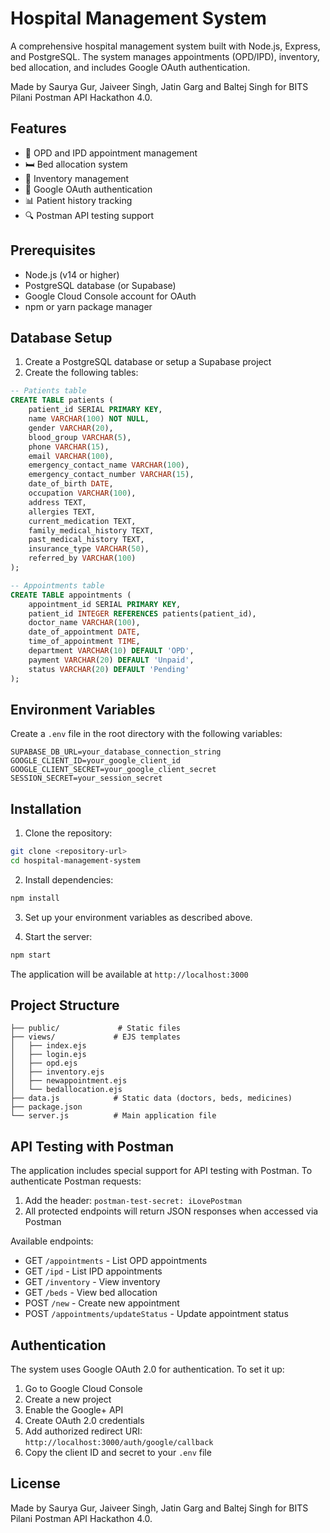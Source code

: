 # Hospital Management System

A comprehensive hospital management system built with Node.js, Express, and PostgreSQL. The system manages
appointments (OPD/IPD), inventory, bed allocation, and includes Google OAuth authentication.

Made by Saurya Gur, Jaiveer Singh, Jatin Garg and Baltej Singh for BITS Pilani Postman API Hackathon 4.0.

## Features

- 🏥 OPD and IPD appointment management
- 🛏️ Bed allocation system
- 💊 Inventory management
- 🔐 Google OAuth authentication
- 📊 Patient history tracking
- 🔍 Postman API testing support

## Prerequisites

- Node.js (v14 or higher)
- PostgreSQL database (or Supabase)
- Google Cloud Console account for OAuth
- npm or yarn package manager

## Database Setup

1. Create a PostgreSQL database or setup a Supabase project
2. Create the following tables:

```sql
-- Patients table
CREATE TABLE patients (
    patient_id SERIAL PRIMARY KEY,
    name VARCHAR(100) NOT NULL,
    gender VARCHAR(20),
    blood_group VARCHAR(5),
    phone VARCHAR(15),
    email VARCHAR(100),
    emergency_contact_name VARCHAR(100),
    emergency_contact_number VARCHAR(15),
    date_of_birth DATE,
    occupation VARCHAR(100),
    address TEXT,
    allergies TEXT,
    current_medication TEXT,
    family_medical_history TEXT,
    past_medical_history TEXT,
    insurance_type VARCHAR(50),
    referred_by VARCHAR(100)
);

-- Appointments table
CREATE TABLE appointments (
    appointment_id SERIAL PRIMARY KEY,
    patient_id INTEGER REFERENCES patients(patient_id),
    doctor_name VARCHAR(100),
    date_of_appointment DATE,
    time_of_appointment TIME,
    department VARCHAR(10) DEFAULT 'OPD',
    payment VARCHAR(20) DEFAULT 'Unpaid',
    status VARCHAR(20) DEFAULT 'Pending'
);
```

## Environment Variables

Create a `.env` file in the root directory with the following variables:

```env
SUPABASE_DB_URL=your_database_connection_string
GOOGLE_CLIENT_ID=your_google_client_id
GOOGLE_CLIENT_SECRET=your_google_client_secret
SESSION_SECRET=your_session_secret
```

## Installation

1. Clone the repository:

```bash
git clone <repository-url>
cd hospital-management-system
```

2. Install dependencies:

```bash
npm install
```

3. Set up your environment variables as described above.

4. Start the server:

```bash
npm start
```

The application will be available at `http://localhost:3000`

## Project Structure

```
├── public/             # Static files
├── views/             # EJS templates
│   ├── index.ejs
│   ├── login.ejs
│   ├── opd.ejs
│   ├── inventory.ejs
│   ├── newappointment.ejs
│   └── bedallocation.ejs
├── data.js            # Static data (doctors, beds, medicines)
├── package.json
└── server.js          # Main application file
```

## API Testing with Postman

The application includes special support for API testing with Postman. To authenticate Postman requests:

1. Add the header: `postman-test-secret: iLovePostman`
2. All protected endpoints will return JSON responses when accessed via Postman

Available endpoints:

- GET `/appointments` - List OPD appointments
- GET `/ipd` - List IPD appointments
- GET `/inventory` - View inventory
- GET `/beds` - View bed allocation
- POST `/new` - Create new appointment
- POST `/appointments/updateStatus` - Update appointment status

## Authentication

The system uses Google OAuth 2.0 for authentication. To set it up:

1. Go to Google Cloud Console
2. Create a new project
3. Enable the Google+ API
4. Create OAuth 2.0 credentials
5. Add authorized redirect URI: `http://localhost:3000/auth/google/callback`
6. Copy the client ID and secret to your `.env` file

## License

Made by Saurya Gur, Jaiveer Singh, Jatin Garg and Baltej Singh for BITS Pilani Postman API Hackathon 4.0.